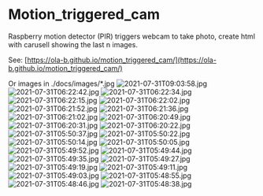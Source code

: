 # Motion_triggered_cam
Raspberry motion detector (PIR) triggers webcam to take photo, create html with carusell showing the last n images.

See: [https://ola-b.github.io/motion_triggered_cam/](https://ola-b.github.io/motion_triggered_cam/)


Or images in ./docs/images/*.jpg
![2021-07-31T09:03:58.jpg](https://github.com/Ola-B/motion_triggered_cam/blob/main/docs/images/2021-07-31T09:03:58.jpg "2021-07-31T09:03:58.jpg")
![2021-07-31T06:22:42.jpg](https://github.com/Ola-B/motion_triggered_cam/blob/main/docs/images/2021-07-31T06:22:42.jpg "2021-07-31T06:22:42.jpg")
![2021-07-31T06:22:34.jpg](https://github.com/Ola-B/motion_triggered_cam/blob/main/docs/images/2021-07-31T06:22:34.jpg "2021-07-31T06:22:34.jpg")
![2021-07-31T06:22:15.jpg](https://github.com/Ola-B/motion_triggered_cam/blob/main/docs/images/2021-07-31T06:22:15.jpg "2021-07-31T06:22:15.jpg")
![2021-07-31T06:22:02.jpg](https://github.com/Ola-B/motion_triggered_cam/blob/main/docs/images/2021-07-31T06:22:02.jpg "2021-07-31T06:22:02.jpg")
![2021-07-31T06:21:52.jpg](https://github.com/Ola-B/motion_triggered_cam/blob/main/docs/images/2021-07-31T06:21:52.jpg "2021-07-31T06:21:52.jpg")
![2021-07-31T06:21:36.jpg](https://github.com/Ola-B/motion_triggered_cam/blob/main/docs/images/2021-07-31T06:21:36.jpg "2021-07-31T06:21:36.jpg")
![2021-07-31T06:21:02.jpg](https://github.com/Ola-B/motion_triggered_cam/blob/main/docs/images/2021-07-31T06:21:02.jpg "2021-07-31T06:21:02.jpg")
![2021-07-31T06:20:49.jpg](https://github.com/Ola-B/motion_triggered_cam/blob/main/docs/images/2021-07-31T06:20:49.jpg "2021-07-31T06:20:49.jpg")
![2021-07-31T06:20:31.jpg](https://github.com/Ola-B/motion_triggered_cam/blob/main/docs/images/2021-07-31T06:20:31.jpg "2021-07-31T06:20:31.jpg")
![2021-07-31T06:20:22.jpg](https://github.com/Ola-B/motion_triggered_cam/blob/main/docs/images/2021-07-31T06:20:22.jpg "2021-07-31T06:20:22.jpg")
![2021-07-31T05:50:37.jpg](https://github.com/Ola-B/motion_triggered_cam/blob/main/docs/images/2021-07-31T05:50:37.jpg "2021-07-31T05:50:37.jpg")
![2021-07-31T05:50:22.jpg](https://github.com/Ola-B/motion_triggered_cam/blob/main/docs/images/2021-07-31T05:50:22.jpg "2021-07-31T05:50:22.jpg")
![2021-07-31T05:50:14.jpg](https://github.com/Ola-B/motion_triggered_cam/blob/main/docs/images/2021-07-31T05:50:14.jpg "2021-07-31T05:50:14.jpg")
![2021-07-31T05:50:05.jpg](https://github.com/Ola-B/motion_triggered_cam/blob/main/docs/images/2021-07-31T05:50:05.jpg "2021-07-31T05:50:05.jpg")
![2021-07-31T05:49:52.jpg](https://github.com/Ola-B/motion_triggered_cam/blob/main/docs/images/2021-07-31T05:49:52.jpg "2021-07-31T05:49:52.jpg")
![2021-07-31T05:49:44.jpg](https://github.com/Ola-B/motion_triggered_cam/blob/main/docs/images/2021-07-31T05:49:44.jpg "2021-07-31T05:49:44.jpg")
![2021-07-31T05:49:35.jpg](https://github.com/Ola-B/motion_triggered_cam/blob/main/docs/images/2021-07-31T05:49:35.jpg "2021-07-31T05:49:35.jpg")
![2021-07-31T05:49:27.jpg](https://github.com/Ola-B/motion_triggered_cam/blob/main/docs/images/2021-07-31T05:49:27.jpg "2021-07-31T05:49:27.jpg")
![2021-07-31T05:49:19.jpg](https://github.com/Ola-B/motion_triggered_cam/blob/main/docs/images/2021-07-31T05:49:19.jpg "2021-07-31T05:49:19.jpg")
![2021-07-31T05:49:11.jpg](https://github.com/Ola-B/motion_triggered_cam/blob/main/docs/images/2021-07-31T05:49:11.jpg "2021-07-31T05:49:11.jpg")
![2021-07-31T05:49:03.jpg](https://github.com/Ola-B/motion_triggered_cam/blob/main/docs/images/2021-07-31T05:49:03.jpg "2021-07-31T05:49:03.jpg")
![2021-07-31T05:48:55.jpg](https://github.com/Ola-B/motion_triggered_cam/blob/main/docs/images/2021-07-31T05:48:55.jpg "2021-07-31T05:48:55.jpg")
![2021-07-31T05:48:46.jpg](https://github.com/Ola-B/motion_triggered_cam/blob/main/docs/images/2021-07-31T05:48:46.jpg "2021-07-31T05:48:46.jpg")
![2021-07-31T05:48:38.jpg](https://github.com/Ola-B/motion_triggered_cam/blob/main/docs/images/2021-07-31T05:48:38.jpg "2021-07-31T05:48:38.jpg")
